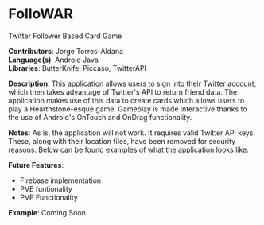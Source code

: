# FolloWAR
Twitter Follower Based Card Game

__Contributors__: Jorge Torres-Aldana  
__Language(s)__: Android Java  
__Libraries__: ButterKnife, Piccaso, TwitterAPI

__Description__: This application allows users to sign into their Twitter account, which then takes advantage of Twitter's API to return friend data. The application makes use of this data to create cards which allows users to play a Hearthstone-esque game. Gameplay is made interactive thanks to the use of Android's OnTouch and OnDrag functionality.

__Notes__: As is, the application will not work. It requires valid Twitter API keys. These, along with their location files, have been removed for security reasons. Below can be found examples of what the application looks like.

__Future Features__:
* Firebase implementation
* PVE funtionality
* PVP Functionality

__Example__:
Coming Soon
